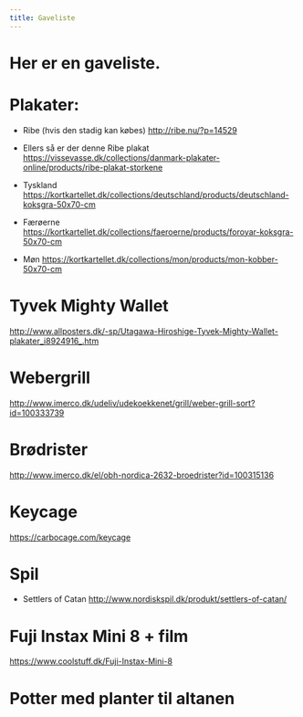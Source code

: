 ```yaml
---
title: Gaveliste
---
```


# Her er en gaveliste.


# Plakater: 

- Ribe (hvis den stadig kan købes)
http://ribe.nu/?p=14529

- Ellers så er der denne Ribe plakat
https://vissevasse.dk/collections/danmark-plakater-online/products/ribe-plakat-storkene

- Tyskland
https://kortkartellet.dk/collections/deutschland/products/deutschland-koksgra-50x70-cm

- Færøerne
https://kortkartellet.dk/collections/faeroerne/products/foroyar-koksgra-50x70-cm

- Møn
https://kortkartellet.dk/collections/mon/products/mon-kobber-50x70-cm


# Tyvek Mighty Wallet
http://www.allposters.dk/-sp/Utagawa-Hiroshige-Tyvek-Mighty-Wallet-plakater_i8924916_.htm

# Webergrill
http://www.imerco.dk/udeliv/udekoekkenet/grill/weber-grill-sort?id=100333739

# Brødrister
http://www.imerco.dk/el/obh-nordica-2632-broedrister?id=100315136

# Keycage
https://carbocage.com/keycage

# Spil
- Settlers of Catan
http://www.nordiskspil.dk/produkt/settlers-of-catan/

# Fuji Instax Mini 8 + film 
https://www.coolstuff.dk/Fuji-Instax-Mini-8

# Potter med planter til altanen


